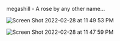 megashill - A rose by any other name...

![Screen Shot 2022-02-28 at 11 49 53 PM](https://user-images.githubusercontent.com/85772166/156127183-99e9f341-2d4a-46ca-9ccf-bfb3d49a2695.png)

![Screen Shot 2022-02-28 at 11 47 59 PM](https://user-images.githubusercontent.com/85772166/156127074-b0832396-4012-4d9b-92b4-4057beac82d9.png)
